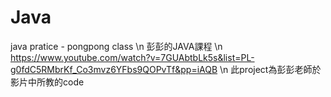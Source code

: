 # Java
 java pratice - pongpong class \n
 彭彭的JAVA課程 \n
 https://www.youtube.com/watch?v=7GUAbtbLk5s&list=PL-g0fdC5RMbrKf_Co3mvz6YFbs9QOPvTf&pp=iAQB \n
 此project為彭彭老師於影片中所教的code
 
